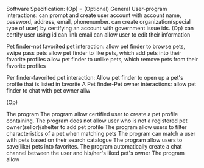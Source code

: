 Software Specification:
(Op) = (Optional) 
General User-program interactions:
can prompt and create user account with account name, password, address, email, phonenumber.
can create organization(special type of user) by certifying an account with government issue ids.
(Op) can certify user using id
can link email
can allow user to edit their information


Pet finder-not favorited pet interaction:
allow pet finder to browse pets, swipe pass pets
allow pet finder to like pets, which add pets into their favorite profiles
allow pet finder to unlike pets, which remove pets from their favorite profiles


Per finder-favorited pet interaction:
Allow pet finder to open up a pet's profile that is listed in favorite
A
Pet finder-Pet owner interactions:
allow pet finder to chat with pet owner
allw



(Op)





The program 
The program allow certified user to create a pet profile containing.
The program does not allow user who is not a registered pet owner(sellor)/shelter to add pet profile 
The program allow users to filter characteristics of a pet when matching pets
The program can match a user with pets based on their search catalogue
The program allow users to save(like) pets into favorites.
The program automatically create a chat channel between the user and his/her's liked pet's owner
The program allow




